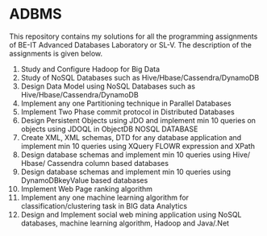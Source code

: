 # ADBMS

This repository contains my solutions for all the programming assignments of BE-IT Advanced Databases Laboratory or SL-V.
The description of the assignments is given below.

1.  Study and Configure Hadoop for Big Data
2.  Study of NoSQL Databases such as Hive/Hbase/Cassendra/DynamoDB
3.  Design Data Model using NoSQL Databases such as Hive/Hbase/Cassendra/DynamoDB
4.  Implement any one Partitioning technique in Parallel Databases
5.  Implement Two Phase commit protocol in Distributed Databases
6.  Design Persistent Objects using JDO and implement min 10 queries on objects using JDOQL in ObjectDB NOSQL DATABASE 
7.  Create XML, XML schemas, DTD for any database application and implement min 10 queries using XQuery FLOWR expression and XPath 
8.  Design database schemas and implement min 10 queries using Hive/ Hbase/ Cassendra column based databases   
9.  Design  database  schemas  and  implement  min  10  queries  using  DynamoDBkeyValue  based databases   
10. Implement Web Page ranking algorithm
11. Implement  any  one  machine  learning  algorithm  for  classification/clustering task in BIG data Analytics
12. Design and Implement social web mining application using NoSQL databases, machine learning algorithm, Hadoop and Java/.Net  
